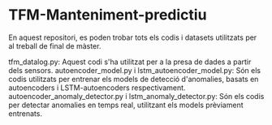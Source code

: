 # TFM-Manteniment-predictiu

En aquest repositori, es poden trobar tots els codis i datasets utilitzats per al treball de final de màster.

tfm_datalog.py: Aquest codi s'ha utilitzat per a la presa de dades a partir dels sensors.
autoencoder_model.py i lstm_autoencoder_model.py: Són els codis utilitzats per entrenar els models de detecció d'anomalies, basats en autoencoders i LSTM-autoencoders respectivament.
autoencoder_anomaly_detector.py i lstm_anomaly_detector.py: Són els codis per detectar anomalies en temps real, utilitzant els models prèviament entrenats.

